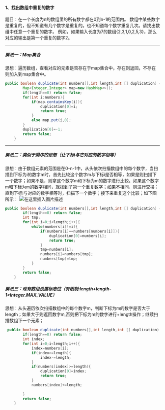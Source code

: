 ﻿#### 1、找出数组中重复的数字
题目：在一个长度为n的数组里的所有数字都在0到n-1的范围内。 数组中某些数字是重复的，但不知道有几个数字是重复的。也不知道每个数字重复几次。请找出数组中任意一个重复的数字。 例如，如果输入长度为7的数组{2,3,1,0,2,5,3}，那么对应的输出是第一个重复的数字2。
* * *
##### 解法一：Map集合
思想：遍历数组，查看对应的元素是否存在于map集合中，存在则返回，不存在则加入到map集合中。

```java
public boolean duplicate(int numbers[],int length,int [] duplication) {
        Map<Integer,Integer> map=new HashMap<>();
        if(length==0) return false;
        for(int i:numbers){
            if(map.containsKey(i)){
                duplication[0]=i;
                return true;
            } 
            else map.put(i,0);
        }
        duplication[0]=-1;
        return false;
    }
```
* * *
##### 解法二：类似于排序的思想（让下标i与它对应的数字相等）
思想：由于数组元素的范围是在0-n-1中，从头依次扫描数组中的每个数字，当扫描到下标为i的数字m时，首先比较这个数字m与下标i是否相等，如果是则扫描下一个数字；如果不是，则拿这个数字m和下标为m的数字进行比较。如果这个数字m和下标为m的数字相同，就找到了第一个重复数字；如果不相同，则进行交换；直到下标i与对应的数字相等时，扫描下一个数字；接下来重复这个比较；如下图所示：
![在这里插入图片描述](https://img-blog.csdnimg.cn/20200801161958104.png?x-oss-process=image/watermark,type_ZmFuZ3poZW5naGVpdGk,shadow_10,text_aHR0cHM6Ly9ibG9nLmNzZG4ubmV0L3dlaXhpbl80NDMwMTcxMA==,size_16,color_FFFFFF,t_70)

```java
public boolean duplicate(int numbers[],int length,int [] duplication) {
        if(length==0) return false;
        int tmp;
        for(int i=0;i<length;i++){
            while(numbers[i]!=i){
                if(numbers[i]==numbers[numbers[i]]){
                    duplication[0]=numbers[i];
                    return true;
                }
                tmp=numbers[i];
                numbers[i]=numbers[tmp];
                numbers[tmp]=tmp;
            }
        }
        return false;
    }
```

##### 解法三：现有数组设置标志位（有限制:length+length-1<Integer.MAX_VALUE）
思想：从头遍历依次扫描数组中的每个数字m，判断下标为m的数字是否大于length；如果大于则返回数字m,否则把下标为m的数字进行+length操作；继续扫描数组下一个元素；

```java
 public boolean duplicate(int numbers[],int length,int [] duplication) {
        if(length==0) return false;
        int index;
        for(int i=0;i<length;i++){
            index=numbers[i];
            if(index>=length){
                index-=length;
            }
            if(numbers[index]>=length){
                duplication[0]=index;
                return true;
            }
            numbers[index]+=length;
          
        }
        return false;
    }
```

